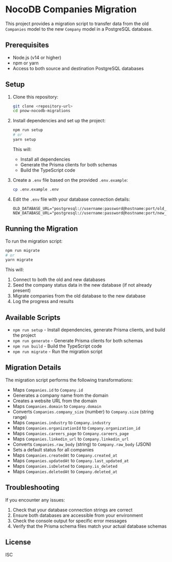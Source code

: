 # NocoDB Companies Migration

This project provides a migration script to transfer data from the old `Companies` model to the new `Company` model in a PostgreSQL database.

## Prerequisites

- Node.js (v14 or higher)
- npm or yarn
- Access to both source and destination PostgreSQL databases

## Setup

1. Clone this repository:
   ```bash
   git clone <repository-url>
   cd pnow-nocodb-migrations
   ```

2. Install dependencies and set up the project:
   ```bash
   npm run setup
   # or
   yarn setup
   ```
   This will:
   - Install all dependencies
   - Generate the Prisma clients for both schemas
   - Build the TypeScript code

3. Create a `.env` file based on the provided `.env.example`:
   ```bash
   cp .env.example .env
   ```

4. Edit the `.env` file with your database connection details:
   ```
   OLD_DATABASE_URL="postgresql://username:password@hostname:port/old_database"
   NEW_DATABASE_URL="postgresql://username:password@hostname:port/new_database"
   ```

## Running the Migration

To run the migration script:

```bash
npm run migrate
# or
yarn migrate
```

This will:
1. Connect to both the old and new databases
2. Seed the company status data in the new database (if not already present)
3. Migrate companies from the old database to the new database
4. Log the progress and results

## Available Scripts

- `npm run setup` - Install dependencies, generate Prisma clients, and build the project
- `npm run generate` - Generate Prisma clients for both schemas
- `npm run build` - Build the TypeScript code
- `npm run migrate` - Run the migration script

## Migration Details

The migration script performs the following transformations:

- Maps `Companies.id` to `Company.id`
- Generates a company name from the domain
- Creates a website URL from the domain
- Maps `Companies.domain` to `Company.domain`
- Converts `Companies.company_size` (number) to `Company.size` (string range)
- Maps `Companies.industry` to `Company.industry`
- Maps `Companies.organizationId` to `Company.organization_id`
- Maps `Companies.careers_page` to `Company.careers_page`
- Maps `Companies.linkedin_url` to `Company.linkedin_url`
- Converts `Companies.raw_body` (string) to `Company.raw_body` (JSON)
- Sets a default status for all companies
- Maps `Companies.createdAt` to `Company.created_at`
- Maps `Companies.updatedAt` to `Company.last_updated_at`
- Maps `Companies.isDeleted` to `Company.is_deleted`
- Maps `Companies.deletedAt` to `Company.deleted_at`

## Troubleshooting

If you encounter any issues:

1. Check that your database connection strings are correct
2. Ensure both databases are accessible from your environment
3. Check the console output for specific error messages
4. Verify that the Prisma schema files match your actual database schemas

## License

ISC 